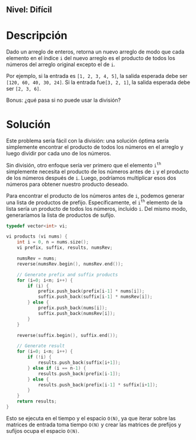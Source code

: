 ## Nivel: Difícil

# Descripción

Dado un arreglo de enteros, retorna un nuevo arreglo de modo que cada elemento en el índice `i` del nuevo arreglo es el producto de todos los números del arreglo original excepto el de `i`.

Por ejemplo, si la entrada es `[1, 2, 3, 4, 5]`, la salida esperada debe ser `[120, 60, 40, 30, 24]`. Si la entrada fue`[3, 2, 1]`, la salida esperada debe ser `[2, 3, 6]`.

Bonus: ¿qué pasa si no puede usar la división? 

# Solución
Este problema sería fácil con la división: una solución óptima sería simplemente encontrar el producto de todos los números en el arreglo y luego dividir por cada uno de los números.

Sin división, otro enfoque sería ver primero que el elemento `i`<sup>`th`</sup> simplemente necesita el producto de los números antes de `i` y el producto de los números después de `i`. Luego, podríamos multiplicar esos dos números para obtener nuestro producto deseado. 

Para encontrar el producto de los números antes de `i`, podemos generar una lista de productos de prefijo. Específicamente, el `i`<sup>`th`</sup> elemento de la lista sería un producto de todos los números, incluido `i`. Del mismo modo, generaríamos la lista de productos de sufijo. 

```cpp
typedef vector<int> vi;

vi products (vi nums) {
	int i = 0, n = nums.size();
	vi prefix, suffix, results, numsRev;

	numsRev = nums;
	reverse(numsRev.begin(), numsRev.end());

	// Generate prefix and suffix products
	for (i=0; i<n; i++) {
		if (i) {
			prefix.push_back(prefix[i-1] * nums[i]);
			suffix.push_back(suffix[i-1] * numsRev[i]);
		} else {
			prefix.push_back(nums[i]);
			suffix.push_back(numsRev[i]);
		}
	}

	reverse(suffix.begin(), suffix.end());

	// Generate result
	for (i=0; i<n; i++) {
		if (!i) {
			results.push_back(suffix[i+1]);
		} else if (i == n-1) {
			results.push_back(prefix[i-1]);
		} else {
			results.push_back(prefix[i-1] * suffix[i+1]);
		}
	}
	return results;
}
```

Esto se ejecuta en el tiempo y el espacio `O(N)`, ya que iterar sobre las matrices de entrada toma tiempo `O(N)` y crear las matrices de prefijos y sufijos ocupa el espacio `O(N)`. 